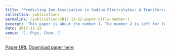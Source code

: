 ```yaml
---
title: "Predicting Ion Association in Sodium Electrolytes: A Transferrable Model for Investigating Glymes"
collection: publications
permalink: /publication/2017-11-22-paper-title-number-1
excerpt: 'This paper is about the number 1. The number 2 is left for future work.'
date: 2017-11-22
venue: 'J. Phys. Chem. C'
---
```

[Paper URL](https://pubs.acs.org/doi/abs/10.1021/acs.jpcc.7b09995)
[Download paper here](http://academicpages.github.io/files/paper1.pdf)
